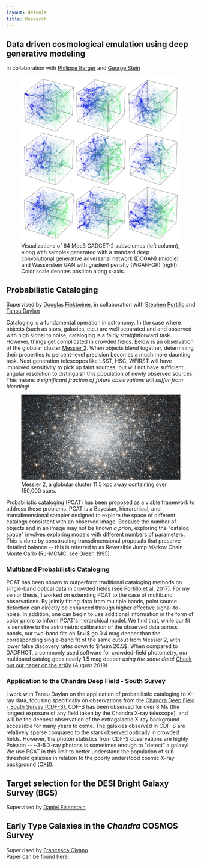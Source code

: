 ```yaml
---
layout: default
title: Research
---
```

<div class="text-left">
  <h2 class="post-title">Data driven cosmological emulation using deep generative modeling</h2>
  In collaboration with <a href="https://science.jpl.nasa.gov/people/PBerger/">Philippe Berger</a> and <a href="https://www.cita.utoronto.ca/~gstein/">George Stein</a>
  <br>
</div>
<div class="text-center">
  <p align="center">
  <figure>
  <img width=500 src='/img/test.jpg' alt="Subvols"/>
    <figcaption>
      Visualizations of 64 Mpc3 GADGET-2 subvolumes (left column), along with samples generated with a standard deep convolutional generative adversarial network (DCGAN) (middle) and Wasserstein GAN with gradient penalty (WGAN-GP) (right). Color scale denotes position along x-axis.
    </figcaption>
  </figure>
  </p>
 </div>
 <div class="text-left">
  
  <h2 class="post-title">Probabilistic Cataloging</h2>
  Supervised by <a href="https://faun.rc.fas.harvard.edu/nebel/dfink//">Douglas Finkbeiner</a>, in collaboration with <a href="http://portillo.ca/">Stephen Portillo</a> and <a href="tansudaylan.com">Tansu Daylan</a>
  <p>
   Cataloging is a fundamental operation in astronomy. In the case where objects (such as stars, galaxies, etc.) are well separated and and observed with high signal to noise, cataloging is a 
    fairly straightforward task. However, things get complicated in crowded fields. Below is an observation of the globular cluster <a href="https://en.wikipedia.org/wiki/Messier_2">Messier 2</a>. When objects blend together, 
    determining their properties to percent-level precision becomes a much more daunting task. Next generation telescopes like LSST, HSC, WFIRST will have improved sensitivity to pick up faint sources, but will not have 
    sufficient angular resolution to distinguish this population of newly observed sources. This means <i>a significant fraction of future observations will suffer from blending!</i>
    <br>
  </p>
  <p align="center">
  <figure>
  <img src='/img/m2_lores.jpg' alt="Messier 2"/>
    <figcaption>
      Messier 2, a globular cluster 11.5 kpc away containing over 150,000 stars.
    </figcaption>
  </figure>
  </p>
  <p>
    Probabilistic cataloging (PCAT) has been proposed as a viable framework to address these problems. PCAT is a Bayesian, hierarchical, and transdimensional sampler designed to explore the 
    space of different catalogs consistent with an observed image. Because the number of objects and in an image may not be known <i>a priori</i>, exploring the "catalog space" involves exploring models with different numbers
    of parameters. This is done by constructing transdimensional proposals that preserve detailed balance -- this is referred to as Reversible Jump Markov Chain Monte 
    Carlo (RJ-MCMC, see <a href="https://pdfs.semanticscholar.org/c440/ea3bbb7fc8dcaa069ea550011ea65ac33fd4.pdf">Green 1995</a>).
  </p>
  <p>
  <h3>Multiband Probabilistic Cataloging</h3>
  PCAT has been shown to outperform traditional cataloging methods on single-band optical data in crowded fields (see <a href="https://arxiv.org/abs/1703.01303">Portillo et al. 2017</a>). For my senior thesis, I worked on extending PCAT to the case of multiband observations. By jointly fitting data from multiple bands, point source detection can directly be enhanced through higher effective signal-to-noise. In addition, one can begin to use additional information in the form of color priors to inform PCAT's hierarchical model. We find that, while our fit is sensitive to the astrometric calibration of the observed data across bands, our two-band fits on $r+i$ go 0.4 mag deeper than the corresponding single-band fit of the same cutout from Messier 2, with lower false discovery rates down to $r\sim 20.5$. When compared to DAOPHOT, a commonly used software for crowded-field photometry, our multiband catalog goes nearly 1.5 mag deeper <i>using the same data</i>! <a href="https://arxiv.org/abs/1907.04929">Check out our paper on the arXiv</a> (August 2019)
  </p>
  <p>
  <h3>Application to the Chandra Deep Field - South Survey</h3>
    I work with Tansu Daylan on the application of probabilistic cataloging to X-ray data, focusing specifically on 
    observations from the <a href="https://en.wikipedia.org/wiki/Chandra_Deep_Field_South">Chandra Deep Field - South Survey (CDF-S).</a>
    CDF-S has been observed for over 8 Ms (the longest exposure of any field taken by the Chandra X-ray telescope), and will be the deepest observation of the extragalactic
    X-ray background accessible for many years to come. The galaxies observed in CDF-S are relatively sparse compared to the stars observed optically in crowded fields. However, the photon statistics from CDF-S observations
    are highly Poisson -- ~3-5 X-ray photons is sometimes enough to "detect" a galaxy! We use PCAT in this limit to better understand the population of sub-threshold galaxies in relation to the 
    poorly understood cosmic X-ray background (CXB). 
  </p>
  
  
  <h2 class="post-title">Target selection for the DESI Bright Galaxy Survey (BGS)</h2>
  Supervised by <a href="https://scholar.harvard.edu/deisenstein">Daniel Eisenstein</a>
  <br>
  <h2 class="post-title">Early Type Galaxies in the <i>Chandra</i> COSMOS Survey</h2>
  Supervised by <a href="https://francesca.civano.it/">Francesca Civano</a>
  <br>
  Paper can be found <a href="https://iopscience.iop.org/article/10.1088/0004-637X/790/1/16">here</a>.
  
</div>
